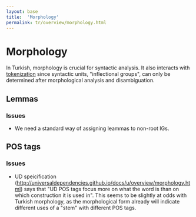 ```yaml
---
layout: base
title:  'Morphology'
permalink: tr/overview/morphology.html
---
```


# Morphology

In Turkish, morphology is crucial for syntactic analysis. 
It also interacts with [tokenization]() since syntactic units, 
"inflectional groups", can only be determined after morphological analysis and disambiguation.


## Lemmas

### Issues

- We need a standard way of assigning leammas to non-root IGs.

## POS tags


### Issues

- UD speicification
  (<http://universaldependencies.github.io/docs/u/overview/morphology.html>)
  says that "UD POS tags 
  focus more on what the word is than on which construction it is used in".
  This seems to be slightly at odds with Turkish morphology, as the
  morphological form already will indicate different uses of a "stem"
  with different POS tags.

